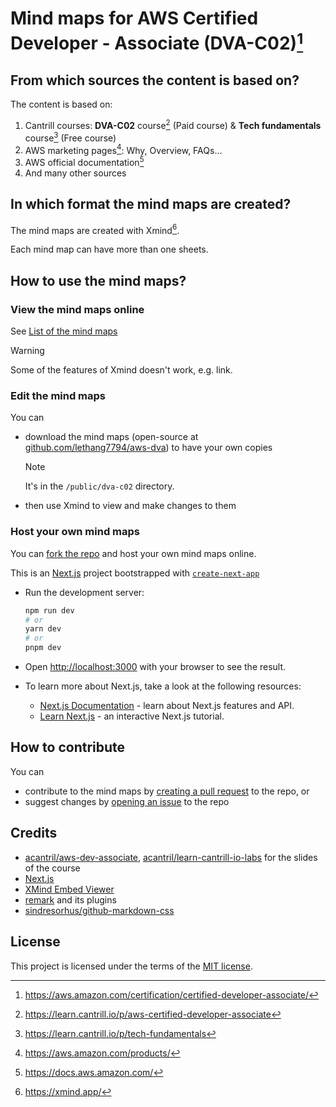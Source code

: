 # Mind maps for AWS Certified Developer - Associate (DVA-C02)[^1]

## From which sources the content is based on?

The content is based on:

1. Cantrill courses: **DVA-C02** course[^2] (Paid course) & **Tech fundamentals** course[^3] (Free course)
2. AWS marketing pages[^4]: Why, Overview, FAQs...
3. AWS official documentation[^5]
4. And many other sources

## In which format the mind maps are created?

The mind maps are created with Xmind[^6].

Each mind map can have more than one sheets.

## How to use the mind maps?

### View the mind maps online

See [List of the mind maps](/DVA-C02)

> [!WARNING]
> Some of the features of Xmind doesn't work, e.g. link.

### Edit the mind maps

You can

- download the mind maps (open-source at [github.com/lethang7794/aws-dva]) to have your own copies

  > [!NOTE]
  > It's in the `/public/dva-c02` directory.

- then use Xmind to view and make changes to them

### Host your own mind maps

You can [fork the repo] and host your own mind maps online.

This is an [Next.js](https://nextjs.org/) project bootstrapped with [`create-next-app`](https://github.com/vercel/next.js/tree/canary/packages/create-next-app)

- Run the development server:

  ```bash
  npm run dev
  # or
  yarn dev
  # or
  pnpm dev
  ```

- Open [http://localhost:3000](http://localhost:3000) with your browser to see the result.

- To learn more about Next.js, take a look at the following resources:

  - [Next.js Documentation](https://nextjs.org/docs) - learn about Next.js features and API.
  - [Learn Next.js](https://nextjs.org/learn) - an interactive Next.js tutorial.

## How to contribute

You can

- contribute to the mind maps by [creating a pull request] to the repo, or
- suggest changes by [opening an issue] to the repo

## Credits

- [acantril/aws-dev-associate], [acantril/learn-cantrill-io-labs] for the slides of the course
- [Next.js]
- [XMind Embed Viewer]
- [remark] and its plugins
- [sindresorhus/github-markdown-css]

## License

This project is licensed under the terms of the [MIT license](/LICENSE).

[^1]: <https://aws.amazon.com/certification/certified-developer-associate/>
[^2]: <https://learn.cantrill.io/p/aws-certified-developer-associate>
[^3]: <https://learn.cantrill.io/p/tech-fundamentals>
[^4]: <https://aws.amazon.com/products/>
[^5]: <https://docs.aws.amazon.com/>
[^6]: <https://xmind.app/>

[github.com/lethang7794/aws-dva]: https://github.com/lethang7794/aws-dva/tree/main/public/dva-c02
[fork the repo]: https://github.com/lethang7794/aws-dva/fork
[Next.js]: https://github.com/vercel/next.js/
[XMind Embed Viewer]: https://github.com/xmindltd/xmind-embed-viewer
[creating a pull request]: https://github.com/lethang7794/aws-dva/pulls
[opening an issue]: https://github.com/lethang7794/aws-dva/issues/new/choose
[remark]: https://github.com/remarkjs/remark
[sindresorhus/github-markdown-css]: https://github.com/sindresorhus/github-markdown-css
[acantril/aws-dev-associate]: https://github.com/acantril/aws-dev-associate
[acantril/learn-cantrill-io-labs]: https://github.com/acantril/learn-cantrill-io-labs
